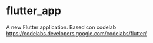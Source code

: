 # flutter_app

A new Flutter application.
Based con codelab https://codelabs.developers.google.com/codelabs/flutter/

